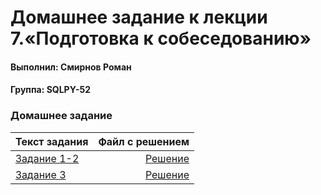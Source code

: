 # Домашнее задание к лекции 7.«Подготовка к собеседованию»

#### Выполнил: Смирнов Роман

#### Группа: SQLPY-52

### Домашнее задание
| Текст задания                                                              |                                                                 Файл с решением |
|----------------------------------------------------------------------------|--------------------------------------------------------------------------------:|
| [Задание 1-2](https://github.com/iMiktot/Py.7.lesson/blob/main/task1-2.md) |             [Решение](https://github.com/iMiktot/Py.7.lesson/blob/main/main.py) |
| [Задание 3](https://github.com/iMiktot/Py.7.lesson/blob/main/task3.md)     | [Решение](https://github.com/iMiktot/Py.7.lesson/blob/main/Refactoring_main.py) |

